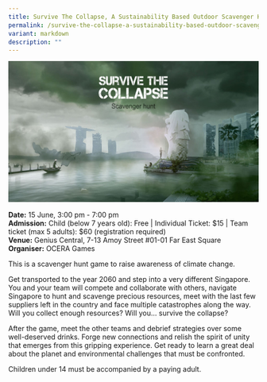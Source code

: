 ```yaml
---
title: Survive The Collapse, A Sustainability Based Outdoor Scavenger Hunt
permalink: /survive-the-collapse-a-sustainability-based-outdoor-scavenger-hunt/
variant: markdown
description: ""
---
```

![](/images/Others/hero_image__Collapse_after__1_.jpg)

**Date:**  15 June, 3:00 pm - 7:00 pm<br>
**Admission:** Child (below 7 years old): Free | Individual Ticket: $15 | Team ticket (max 5 adults): $60 (registration required) <br>
**Venue:** Genius Central, 7-13 Amoy Street #01-01 Far East Square<br>
**Organiser:** OCERA Games

This is a scavenger hunt game to raise awareness of climate change.

Get transported to the year 2060 and step into a very different Singapore. You and your team will compete and collaborate with others, navigate Singapore to hunt and scavenge precious resources, meet with the last few suppliers left in the country and face multiple catastrophes along the way. Will you collect enough resources? Will you... survive the collapse? 

After the game, meet the other teams and debrief strategies over some well-deserved drinks. Forge new connections and relish the spirit of unity that emerges from this gripping experience. Get ready to learn a great deal about the planet and environmental challenges that must be confronted.

Children under 14 must be accompanied by a paying adult.

<a class="btn-link" target="_blank" href="https://survive-the-collapse.com/">
  <img src="/images/gogreensg_website-32.png">
</a>

<style>
  .btn-link {
    display: none;
  }
  a.btn-link[target="_blank"]:after {
  display: none;
}
  .btn-link > img {
    width: 100%;
  }
</style>